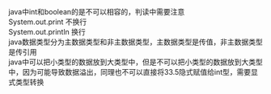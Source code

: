 java中int和boolean的是不可以相容的，判读中需要注意      
System.out.print  不换行     
System.out.println  换行    
java数据类型分为主数据类型和非主数据类型，主数据类型是传值，非主数据类型是传引用   
java中可以把小类型的数据放到大类型中，但是不可以把小类型的数据放到大类型中，因为可能导致数据溢出，同理也不可以直接将33.5隐式赋值给int型，需要显式类型转换

